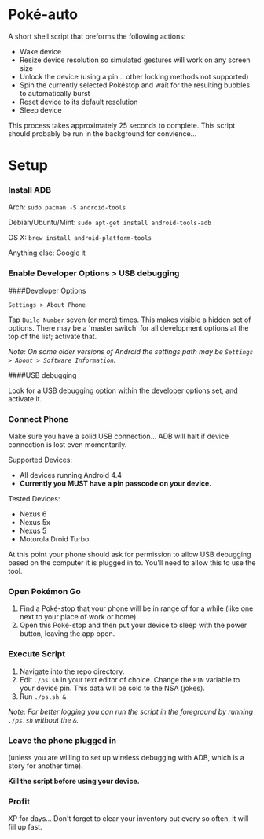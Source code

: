 # Poké-auto

A short shell script that preforms the following actions:
 - Wake device
 - Resize device resolution so simulated gestures will work on any screen size
 - Unlock the device (using a pin... other locking methods not supported)
 - Spin the currently selected Pokéstop and wait for the resulting bubbles to automatically burst
 - Reset device to its default resolution
 - Sleep device

This process takes approximately 25 seconds to complete. This script should probably be run in the background for convience...

# Setup

### Install ADB

Arch: `sudo pacman -S android-tools`

Debian/Ubuntu/Mint: `sudo apt-get install android-tools-adb`

OS X: `brew install android-platform-tools`

Anything else: Google it

### Enable Developer Options > USB debugging

####Developer Options

`Settings > About Phone`

Tap `Build Number` seven (or more) times.  This makes visible a hidden set of options.  There may be a 'master switch' for all development options at the top of the list; activate that.

_Note: On some older versions of Android the settings path may be `Settings > About > Software Information`._

####USB debugging

Look for a USB debugging option within the developer options set, and activate it.

### Connect Phone

Make sure you have a solid USB connection... ADB will halt if device connection is lost even momentarily.

Supported Devices:
 - All devices running Android 4.4
 - __Currently you MUST have a pin passcode on your device.__

Tested Devices:
 - Nexus 6
 - Nexus 5x
 - Nexus 5
 - Motorola Droid Turbo

At this point your phone should ask for permission to allow USB debugging based on the computer it is plugged in to.  You'll need to allow this to use the tool.

### Open Pokémon Go

 1. Find a Poké-stop that your phone will be in range of for a while (like one next to your place of work or home).
 2. Open this Poké-stop and then put your device to sleep with the power button, leaving the app open.

### Execute Script

 1. Navigate into the repo directory.
 2. Edit `./ps.sh` in your text editor of choice. Change the `PIN` variable to your device pin. This data will be sold to the NSA (jokes).
 3. Run `./ps.sh &`

_Note: For better logging you can run the script in the foreground by running `./ps.sh` without the `&`._

### Leave the phone plugged in

(unless you are willing to set up wireless debugging with ADB, which is a story for another time).

**Kill the script before using your device.**

### Profit

XP for days... Don't forget to clear your inventory out every so often, it will fill up fast.

